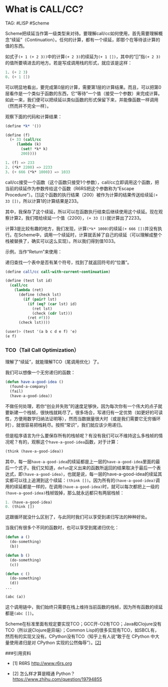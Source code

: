 What is CALL/CC?
================

TAG: #LISP #Scheme

Scheme把续延当作第一级类型来对待。要理解call/cc如何使用，首先需要理解概念“续延”（Continuation）。任何的计算，都有一个续延，即那个在等待该计算的值的东西。

如式子`(+ 1 (+ 2 3))`中的计算`(+ 2 3)`的续延为`(+ 1 [])`，其中的“[]”指`(+ 2 3)`的值所要填进去的地方。若是写成调用栈的形式，就应该是这样：

```scheme
1. (+ 2 3)
0. (+ 1 [])
```

可以明显地看出，要完成第0层的计算，需要第1层的计算结果。而且，可以把第0层看作是一个类似于函数的东西，它“等待”一个值（接受一个参数）来完成计算。如此一来，我们便可以把续延以类似函数的形式保留下来，并能像函数一样调用（然而并不完全一样）。

观察下面的代码和计算结果：

```scheme
(define *k* '())

(define (f)
  (+ 33 (call/cc
	 (lambda (k)
	   (set! *k* k)
	   200))))

1. (f) => 233
2. (*k* 2200) => 2233
3. (+ 666 (*k* 1000)) => 1033
```

call/cc接受一个函数（这个函数只接受1个参数），call/cc立即调用这个函数，把当前的续延作为参数传给这个函数（R6RS把这个参数称为“Escape Procedure”）。[[1]](#[1])这个函数的执行结果（200）被作为计算的结果传送给续延`(+ 33 [])`，所以计算1的计算结果是233。

其中，我保存了这个续延，所以可以在函数执行结束后继续使用这个续延。现在观察计算2，我们喂给续延一个值（2200），`(+ 33 [])`就计算出了2233。

计算3是比较有趣的地方，我们发现，计算`(*k* 1000)`的续延`(+ 666 [])`并没有执行。在Scheme中，调用一个续延时，计算就丢掉了自己的续延（可以理解成整个栈被替换了，确实可以这么实现）。所以我们得到值1033。

示例，当作“Return”来使用：

递归查找一个表中是否有某个符号，找到了就返回符号的“位置”。

```scheme
(define call/cc call-with-current-continuation)

(define (test lst id)
  (call/cc
    (lambda (ret)
      (define (check lst)
        (if (pair? lst)
          (if (eq? (car lst) id)
            (ret lst)
            (check (cdr lst)))
          (ret #f)))
      (check lst))))

(user)> (test '(a b c d e f) 'e)
(e f)
```

### TCO（Tail Call Optimization）

理解了“续延”，就能理解TCO（尾调用优化）了。

我们可以想像一个无穷递归的函数：

```CommonLisp
(defun have-a-good-idea ()
  (found-a-company)
  (fail)
  (have-a-good-idea))
```

不做任何处理，若你“创业并失败”的速度足够快，因为每次你有一个伟大的点子就要新建一个栈帧，很快栈就耗尽了。很多场合，写递归有一定优势（如更好的可读性，方便用数学归纳法证明等），然而当数据量很大时（或是我们需要它无穷循环时），就很容易把栈耗尽。按照“常识”，我们就应该少用递归。

但是程序语言为什么要保存所有的栈帧呢？有没有我们可以不维持这么多栈帧的情况呢？有的，观察这个`have-a-good-idea`函数，对于计算：

```CommonLisp
(think (have-a-good-idea))
```

其中，每一层`have-a-good-idea`的续延都是上一层的`have-a-good-idea`里面的最后一个式子。我们又知道，`defun`定义出来的函数所返回的结果取决于最后一个表达式，即`(have-a-good-idea)`，也就是说，每一层的have-a-good-idea的续延其实都可以往上追溯到这个续延：`(think [])`。因为所有的`(have-a-good-idea)`调用的续延都是一样的，在调用`(have-a-good-idea)`时，就可以每次都把上一级的`(have-a-good-idea)`栈帧毁掉，那么就永远都只有两层栈帧：

```CommonLisp
1. (have-a-good-idea)
0. (think [])
```

这跟循环就没什么区别了，与此同时我们可以享受到递归写法的种种好处。

当我们有很多个不同的函数时，也可以享受到尾递归优化：

``` CommonLisp
(defun a ()
  (do-something)
  (b))

(defun b ()
  (do-something)
  (c))

(defun c ()
  (do-something)
  (d))
...

(abc (a))
```

这个调用链中，我们始终只需要在栈上维持当前函数的栈帧，因为所有函数的续延都是`(abc [])`。

Scheme在标准里面有规定要实现TCO；GCC开-O2有TCO；Java和Clojure没有TCO（所以说Clojure是异端）；Common Lisp的很多实现有TCO，如SBCL有，然而有的实现又没有。CPython没有TCO（知乎上有人说“敢于在 CPython 中大量使用递归是对 CPython 实现的公然侮辱”）。[[2]](#[2])

###引用资料

* <a name="[1]">[1]</a> R6RS http://www.r6rs.org

* <a name="[2]">[2]</a> 怎么样才算是精通 Python？ https://www.zhihu.com/question/19794855
